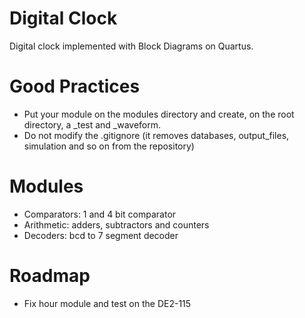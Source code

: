 # Digital Clock
Digital clock implemented with Block Diagrams on Quartus.

# Good Practices
- Put your module on the modules directory and create, on the root directory, a _test and _waveform.
- Do not modify the .gitignore (it removes databases, output_files, simulation and so on from the repository)

# Modules
- Comparators: 1 and 4 bit comparator
- Arithmetic: adders, subtractors and counters
- Decoders: bcd to 7 segment decoder

# Roadmap
- Fix hour module and test on the DE2-115
